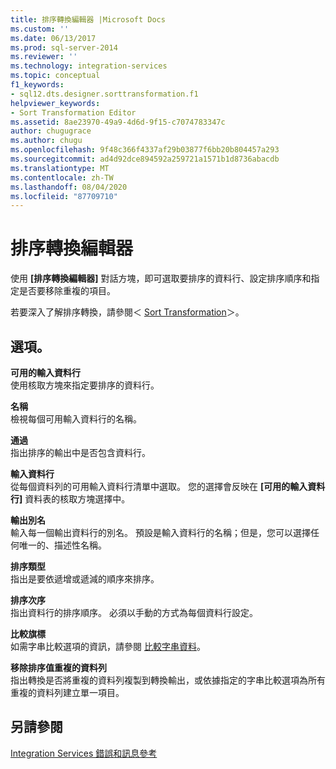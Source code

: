 ```yaml
---
title: 排序轉換編輯器 |Microsoft Docs
ms.custom: ''
ms.date: 06/13/2017
ms.prod: sql-server-2014
ms.reviewer: ''
ms.technology: integration-services
ms.topic: conceptual
f1_keywords:
- sql12.dts.designer.sorttransformation.f1
helpviewer_keywords:
- Sort Transformation Editor
ms.assetid: 8ae23970-49a9-4d6d-9f15-c7074783347c
author: chugugrace
ms.author: chugu
ms.openlocfilehash: 9f48c366f4337af29b03877f6bb20b804457a293
ms.sourcegitcommit: ad4d92dce894592a259721a1571b1d8736abacdb
ms.translationtype: MT
ms.contentlocale: zh-TW
ms.lasthandoff: 08/04/2020
ms.locfileid: "87709710"
---
```

# <a name="sort-transformation-editor"></a>排序轉換編輯器
  使用 **[排序轉換編輯器]** 對話方塊，即可選取要排序的資料行、設定排序順序和指定是否要移除重複的項目。  
  
 若要深入了解排序轉換，請參閱＜ [Sort Transformation](data-flow/transformations/sort-transformation.md)＞。  
  
## <a name="options"></a>選項。  
 **可用的輸入資料行**  
 使用核取方塊來指定要排序的資料行。  
  
 **名稱**  
 檢視每個可用輸入資料行的名稱。  
  
 **通過**  
 指出排序的輸出中是否包含資料行。  
  
 **輸入資料行**  
 從每個資料列的可用輸入資料行清單中選取。 您的選擇會反映在 **[可用的輸入資料行]** 資料表的核取方塊選擇中。  
  
 **輸出別名**  
 輸入每一個輸出資料行的別名。 預設是輸入資料行的名稱；但是，您可以選擇任何唯一的、描述性名稱。  
  
 **排序類型**  
 指出是要依遞增或遞減的順序來排序。  
  
 **排序次序**  
 指出資料行的排序順序。 必須以手動的方式為每個資料行設定。  
  
 **比較旗標**  
 如需字串比較選項的資訊，請參閱 [比較字串資料](data-flow/comparing-string-data.md)。  
  
 **移除排序值重複的資料列**  
 指出轉換是否將重複的資料列複製到轉換輸出，或依據指定的字串比較選項為所有重複的資料列建立單一項目。  
  
## <a name="see-also"></a>另請參閱  
 [Integration Services 錯誤和訊息參考](../../2014/integration-services/integration-services-error-and-message-reference.md)  
  
  

